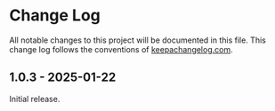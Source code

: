# Change Log
All notable changes to this project will be documented in this file. This change log follows the conventions of [keepachangelog.com](http://keepachangelog.com/).

## 1.0.3 - 2025-01-22

Initial release.

[Unreleased]: https://github.com/paulbutcher/ring-lambda-adapter/compare/v1.0.3...HEAD
